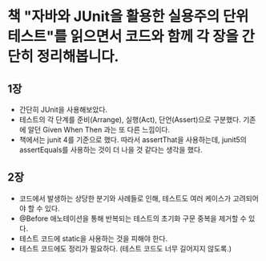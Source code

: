 # 책 "자바와 JUnit을 활용한 실용주의 단위 테스트"를 읽으면서 코드와 함께 각 장을 간단히 정리해봅니다.

## 1장 
- 간단히 JUnit을 사용해보았다.
- 테스트의 각 단계를 준비(Arrange), 실행(Act), 단언(Assert)으로 구분했다. 기존에 알던 Given When Then 과는 또 다른 느낌이다. 
- 책에서는 junit 4를 기준으로 했다. 따라서 assertThat을 사용하는데, junit5의 assertEquals를 사용하는 것이 더 나을 것 같다는 생각을 했다.

## 2장
- 코드에서 발생하는 상당한 분기와 사례들로 인해, 테스트도 여러 케이스가 고려되어야 할 수 있다.
- @Before 애노테이션을 통해 반복되는 테스트의 초기화 구문 중복을 제거할 수 있다.
- 테스트 코드에 static을 사용하는 것을 피해야 한다.
- 테스트 코드에도 정리가 필요하다. (테스트 코드도 너무 길어지지 않도록.)